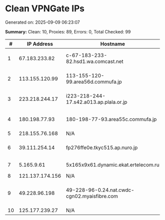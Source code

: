 # Clean VPNGate IPs
Generated on: 2025-09-09 06:23:07

**Summary:** Clean: 10, Proxies: 89, Errors: 0, Total Checked: 99

| # | IP Address | Hostname | Type | Country | Provider |
|---|------------|----------|------|---------|----------|
| 1 | 67.183.233.82 | c-67-183-233-82.hsd1.wa.comcast.net | Residential | US | Comcast Cable Communications, LLC |
| 2 | 113.155.120.99 | 113-155-120-99.area56d.commufa.jp | Business | JP | Chubu Telecommunications Company, Inc. |
| 3 | 223.218.244.17 | i223-218-244-17.s42.a013.ap.plala.or.jp | Wireless | JP | NTT Communications Corporation |
| 4 | 180.198.77.93 | 180-198-77-93.area55c.commufa.jp | Business | JP | Chubu Telecommunications Company, Inc. |
| 5 | 218.155.76.168 | N/A | Business | KR | Korea Telecom |
| 6 | 39.111.254.14 | fp276ffe0e.tkyc515.ap.nuro.jp | Wireless | JP | Sony Network Communications Inc. |
| 7 | 5.165.9.61 | 5x165x9x61.dynamic.ekat.ertelecom.ru | Residential | RU | JSC "ER-Telecom Holding" |
| 8 | 121.137.174.156 | N/A | Business | KR | Korea Telecom |
| 9 | 49.228.96.198 | 49-228-96-0.24.nat.cwdc-cgn02.myaisfibre.com | Wireless | TH | ADVANCED WIRELESS NETWORK COMPANY LIMITED |
| 10 | 125.177.239.27 | N/A | Business | KR | LG POWERCOMM |

